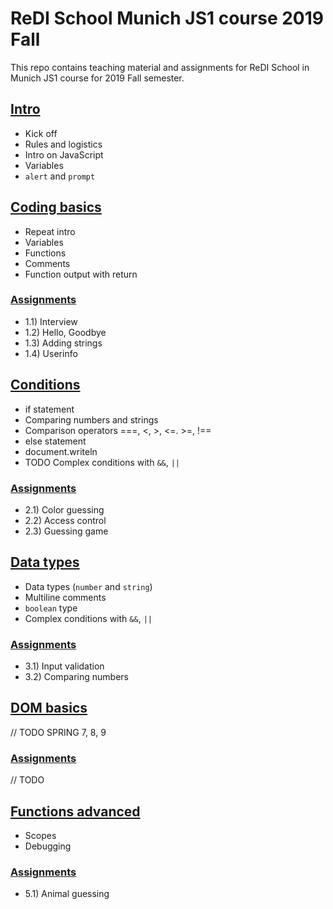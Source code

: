 # ReDI School Munich JS1 course 2019 Fall

This repo contains teaching material and assignments for ReDI School in Munich JS1 course for 2019 Fall semester.

## [Intro](https://oliverbrehm.github.io/js-munich-2019-fall/lessons/0-intro)
- Kick off
- Rules and logistics
- Intro on JavaScript
- Variables
- `alert` and `prompt`


## [Coding basics](https://oliverbrehm.github.io/js-munich-2019-fall/lessons/1-coding-basics/lecture.html)
- Repeat intro
- Variables
- Functions
- Comments
- Function output with return

### [Assignments](https://oliverbrehm.github.io/js-munich-2019-fall/lessons/1-coding-basics/assignments.html)
- 1.1) Interview
- 1.2) Hello, Goodbye
- 1.3) Adding strings
- 1.4) Userinfo


## [Conditions](https://oliverbrehm.github.io/js-munich-2019-fall/lessons/2-conditions/lecture.html)
- if statement
- Comparing numbers and strings
- Comparison operators ===, <, >, <=. >=, !==
- else statement
- document.writeln
- TODO Complex conditions with `&&`, `||`

### [Assignments](https://oliverbrehm.github.io/js-munich-2019-fall/lessons/2-conditions/assignments.html)
- 2.1) Color guessing
- 2.2) Access control
- 2.3) Guessing game


## [Data types](https://oliverbrehm.github.io/js-munich-2019-fall/lessons/3-data-types/lecture.html)
- Data types (`number` and `string`)
- Multiline comments
- `boolean` type
- Complex conditions with `&&`, `||`

### [Assignments](https://oliverbrehm.github.io/js-munich-2019-fall/lessons/3-data-types/assignments.html)
- 3.1) Input validation
- 3.2) Comparing numbers

## [DOM basics](https://oliverbrehm.github.io/js-munich-2019-fall/lessons/4-DOM-basics/lecture.html)
// TODO SPRING 7, 8, 9

### [Assignments](https://oliverbrehm.github.io/js-munich-2019-fall/lessons/4-DOM-basics/assignments.html)
// TODO


## [Functions advanced](https://oliverbrehm.github.io/js-munich-2019-fall/lessons/5-functions-advanced/lecture.html)
- Scopes
- Debugging

### [Assignments](https://oliverbrehm.github.io/js-munich-2019-fall/lessons/5-functions-advanced/assignments.html)
- 5.1) Animal guessing
